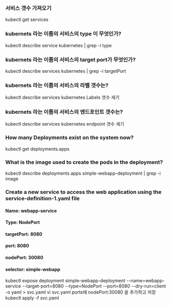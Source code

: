 ### 서비스 갯수 가져오기
kubectl get services

### kubernets 라는 이름의 서비스의 type 이 무엇인가?
kubectl describe service kubernetes | grep -i type

### kubernets 라는 이름의 서비스의 target port가 무엇인가?
kubectl describe services kubernetes | grep -i targetPort

### kubernets 라는 이름의 서비스의 라벨 갯수는?
kubectl describe services kubernetes
Labels 갯수 세기 

### kubernets 라는 이름의 서비스의 엔드포인트 갯수는?
kubectl describe services kubernetes
endpoint 갯수 세기

### How many Deployments exist on the system now?
kubectl get deployments.apps

### What is the image used to create the pods in the deployment?
kubectl describe deployments.apps simple-webapp-deployment | grep -i image
### Create a new service to access the web application using the service-definition-1.yaml file
#### Name: webapp-service
#### Type: NodePort
#### targetPort: 8080
#### port: 8080
#### nodePort: 30080
#### selector: simple-webapp
kubectl expose deployment simple-webapp-deployment --name=webapp-service --target-port=8080 --type=NodePort --port=8080 --dry-run=client -o yaml > svc.yaml
vi svc.yaml 
ports에 nodePort:30080 을 추가하고 저장
kubectl apply -f svc.yaml